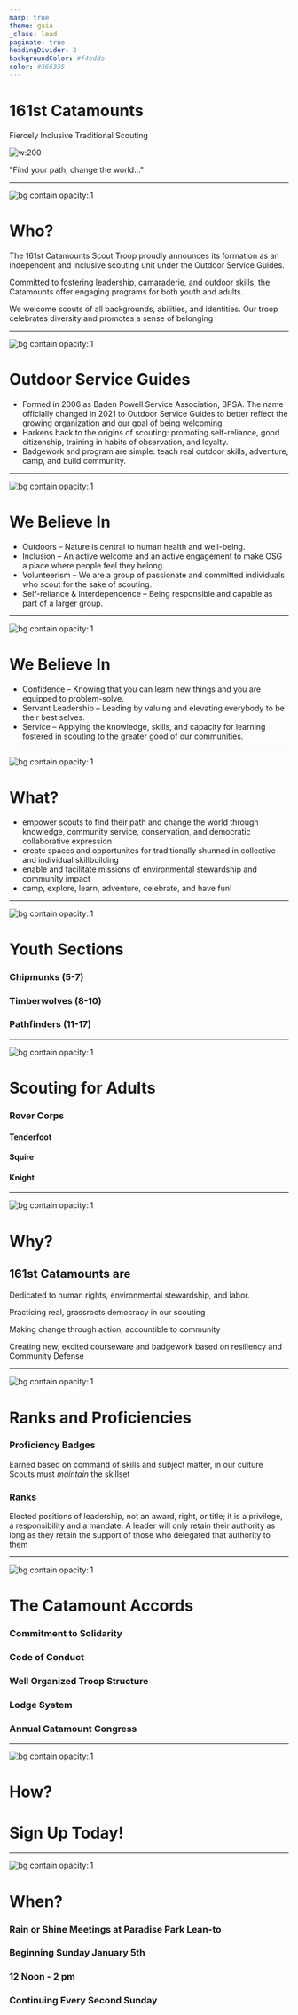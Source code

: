 ```yaml
---
marp: true
theme: gaia
_class: lead
paginate: true
headingDivider: 2 
backgroundColor: #f4edda
color: #366335
---
```



# 161st Catamounts

Fiercely Inclusive Traditional Scouting

![w:200 ](https://upload.wikimedia.org/wikipedia/commons/thumb/7/70/OSG_Logo.svg/1280px-OSG_Logo.svg.png)

"Find your path, change the world..."

---
![bg contain opacity:.1](https://upload.wikimedia.org/wikipedia/commons/thumb/7/70/OSG_Logo.svg/1280px-OSG_Logo.svg.png)
# Who?

The 161st Catamounts Scout Troop proudly announces its formation as an independent and inclusive scouting unit under the Outdoor Service Guides.

Committed to fostering leadership, camaraderie, and outdoor skills, the Catamounts offer engaging programs for both youth and adults.

We welcome scouts of all backgrounds, abilities, and identities. Our troop celebrates diversity and promotes a sense of belonging

---
![bg contain opacity:.1](https://upload.wikimedia.org/wikipedia/commons/thumb/7/70/OSG_Logo.svg/1280px-OSG_Logo.svg.png)
# Outdoor Service Guides

- Formed in 2006 as Baden Powell Service Association, BPSA. The name officially changed in 2021 to Outdoor Service Guides to better reflect the growing organization and our goal of being welcoming 
- Harkens back to the origins of scouting: promoting self-reliance, good citizenship, training in habits of observation, and loyalty. 
- Badgework and program are simple: teach real outdoor skills, adventure, camp, and build community.

---

![bg contain opacity:.1](https://upload.wikimedia.org/wikipedia/commons/thumb/7/70/OSG_Logo.svg/1280px-OSG_Logo.svg.png)
# We Believe In
- Outdoors – Nature is central to human health and well-being.
- Inclusion – An active welcome and an active engagement to make OSG a place where people feel they belong.
- Volunteerism – We are a group of passionate and committed individuals who scout for the sake of scouting.
- Self-reliance & Interdependence – Being responsible and capable as part of a larger group.

---
![bg contain opacity:.1](https://upload.wikimedia.org/wikipedia/commons/thumb/7/70/OSG_Logo.svg/1280px-OSG_Logo.svg.png)
# We Believe In

- Confidence – Knowing that you can learn new things and you are equipped to problem-solve.
- Servant Leadership – Leading by valuing and elevating everybody to be their best selves.
- Service – Applying the knowledge, skills, and capacity for learning fostered in scouting to the greater good of our communities.

---
![bg contain opacity:.1](https://upload.wikimedia.org/wikipedia/commons/thumb/7/70/OSG_Logo.svg/1280px-OSG_Logo.svg.png)
# What?

- empower scouts to find their path and change the world through knowledge, community service, conservation, and democratic collaborative expression 
- create spaces and opportunites for traditionally shunned in collective and individual skillbuilding
- enable and facilitate missions of environmental stewardship and community impact
- camp, explore, learn, adventure, celebrate, and have fun!

---
![bg contain opacity:.1](https://upload.wikimedia.org/wikipedia/commons/thumb/7/70/OSG_Logo.svg/1280px-OSG_Logo.svg.png)
# Youth Sections

### Chipmunks (5-7)

### Timberwolves (8-10)

### Pathfinders (11-17)


---
![bg contain opacity:.1](https://upload.wikimedia.org/wikipedia/commons/thumb/7/70/OSG_Logo.svg/1280px-OSG_Logo.svg.png)
# Scouting for Adults

### Rover Corps

#### Tenderfoot

#### Squire

#### Knight

---
![bg contain opacity:.1](https://upload.wikimedia.org/wikipedia/commons/thumb/7/70/OSG_Logo.svg/1280px-OSG_Logo.svg.png)
# Why?

## 161st Catamounts are

Dedicated to human rights, environmental stewardship, and labor.

Practicing real, grassroots democracy in our scouting

Making change through action, accountible to community

Creating new, excited courseware and badgework based on resiliency and Community Defense

---
![bg contain opacity:.1](https://upload.wikimedia.org/wikipedia/commons/thumb/7/70/OSG_Logo.svg/1280px-OSG_Logo.svg.png)
# Ranks and Proficiencies

### Proficiency Badges
Earned based on command of skills and subject matter, in our culture Scouts must *maintain* the skillset

### Ranks

Elected positions of leadership, not an award, right, or title; it is a privilege, a responsibility and a mandate. A leader will only retain their authority as long as they retain the support of those who delegated that authority to them

---
![bg contain opacity:.1](https://upload.wikimedia.org/wikipedia/commons/thumb/7/70/OSG_Logo.svg/1280px-OSG_Logo.svg.png)
# The Catamount Accords
### Commitment to Solidarity
### Code of Conduct
### Well Organized Troop Structure
### Lodge System
### Annual Catamount Congress
---
![bg contain opacity:.1](https://upload.wikimedia.org/wikipedia/commons/thumb/7/70/OSG_Logo.svg/1280px-OSG_Logo.svg.png)
# How?

# Sign Up Today!


---
![bg contain opacity:.1](https://upload.wikimedia.org/wikipedia/commons/thumb/7/70/OSG_Logo.svg/1280px-OSG_Logo.svg.png)
# When?

### Rain or Shine Meetings at Paradise Park Lean-to

### Beginning Sunday January 5th

### 12 Noon - 2 pm

### Continuing Every Second Sunday